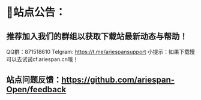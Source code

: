 # 📢站点公告：
## 推荐加入我们的群组以获取下载站最新动态与帮助！
QQ群：871518610
Telgram: https://t.me/ariespansupport
小提示：如果下载慢可以去试试cf.ariespan.cn哦！
## 站点问题反馈：https://github.com/ariespan-Open/feedback
